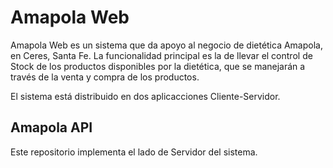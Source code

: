 # Amapola Web

Amapola Web es un sistema que da apoyo al negocio de dietética Amapola, en Ceres, Santa Fe. La funcionalidad principal es la de llevar el control de Stock de los productos
disponibles por la dietética, que se manejarán a través de la venta y compra de los productos.

El sistema está distribuido en dos aplicacciones Cliente-Servidor.

## Amapola API

Este repositorio implementa el lado de Servidor del sistema.
